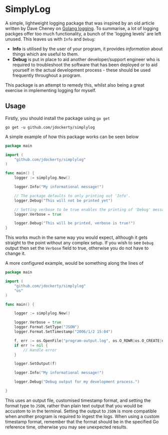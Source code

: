 # SimplyLog

A simple, lightweight logging package that was inspired by an old article written by Dave Cheney on [Golang logging](https://dave.cheney.net/2015/11/05/lets-talk-about-logging). To summarise, a lot of logging packges offer too much functionality, a bunch of the 'logging levels' are left unused. This leaves us with `Info` and `Debug`:

* **Info** is utilised by the user of your program, it provides *information* about things which are useful to them.
* **Debug** is put in place to aid another developer/support engineer who is required to troubleshoot the software that has been deployed or to aid yourself in the actual development process - these should be used frequently throughout a program.


This package is an attempt to remedy this, whilst also being a great exercise in implementing logging for myself.

## Usage

Firstly, you should install the package using `go get`

    go get -u github.com/jdockerty/simplylog

A simple example of how this package works can be seen below
```go
package main

import (
    "github.com/jdockerty/simplylog"
)

func main() {
	logger := simplylog.New()	

	logger.Info("My informational message!")

	// The package defaults to only printing out 'Info'.
	logger.Debug("This will not be printed yet")

	// Setting verbose to be true enables the printing of 'Debug' messages
	logger.Verbose = true

	logger.Debug("This will be printed, verbose is true!")
}
```
This works much in the same way you would expect, although it gets straight to the point without any complex setup. If you wish to see `Debug` output then set the `Verbose` field to true, otherwise you do not have to change it.

A more configured example, would be something along the lines of

```go
package main

import (
	"github.com/jdockerty/simplylog"
	"os"
)

func main() {

	logger := simplylog.New()

	logger.Verbose = true
	logger.Format.SetType("JSON")
	logger.Format.SetTimestamp("2006/1/2 15:04")

	f, err := os.OpenFile("program-output.log", os.O_RDWR|os.O_CREATE|os.O_APPEND, 0755)
	if err != nil {
		// Handle error
	}

	logger.SetOutput(f)

	logger.Info("My informational message!")

	logger.Debug("Debug output for my development process.")

}
```

This uses an output file, customised timestamp format, and setting the format type to `JSON`, rather than plain text output that you would be accustom to in the terminal. Setting the output to `JSON` is more compatible when another program is required to ingest the logs. When using a custom timestamp format, remember that the format should be in the specified Go reference time, otherwise you may see unexpected results.